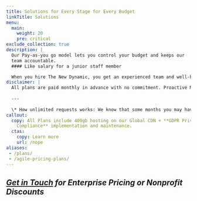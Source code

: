 ```yaml
---
title: Solutions for Every Stage for Every Budget
linkTitle: Solutions
menu:
  main: 
    weight: 20
    pre: critical
exclude_collection: true
description: | 
  Our Pay-as-you go model lets you control your budget and keeps our
  team accountable.
  #### Like salary for a junior staff member

  When you hire The New Dynamic, you get an experienced team and well-honed processes for the same pay, only you can fire us at any time.
disclaimer: | 
  All plans are paid monthly in advance with no commitment. Proactive Management and Ongoing Care plans are for existing or migration customers only.
  
  ---
  
  \* How unlimited requests works: We know that some months you may have more requests than others, so instead of you worrying about cost, we approach the work as "smoothing out" over a period of time. If the average amount of time is significantly more than planned, we will speak to you about either a higher plan or spreading the work out over time.
callout:
  copy: All Plans include 400gb hosting on our Global CDN + **GDPR Privacy
    Compliance** implementation and maintenance.
  ctas:
    copy: Learn more
    url: /nope
aliases:
 - /plans/
 - /agile-pricing-plans/
---
```


## _[Get in Touch](/contact/) for Enterprise Pricing or Nonprofit Discounts_




